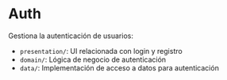 # Auth

Gestiona la autenticación de usuarios:

- `presentation/`: UI relacionada con login y registro
- `domain/`: Lógica de negocio de autenticación
- `data/`: Implementación de acceso a datos para autenticación
